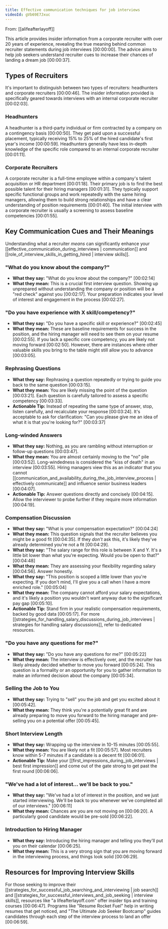 ```yaml
---
title: Effective communication techniques for job interviews
videoId: gVb69E7Jxuc
---
```


From: [[alifeafterlayoff]] <br/> 

This article provides insider information from a corporate recruiter with over 20 years of experience, revealing the true meaning behind common recruiter statements during job interviews <a class="yt-timestamp" data-t="00:00:00">[00:00:00]</a>. The advice aims to help job seekers understand recruiter cues to increase their chances of landing a dream job <a class="yt-timestamp" data-t="00:00:37">[00:00:37]</a>.

## Types of Recruiters

It's important to distinguish between two types of recruiters: headhunters and corporate recruiters <a class="yt-timestamp" data-t="00:00:46">[00:00:46]</a>. The insider information provided is specifically geared towards interviews with an internal corporate recruiter <a class="yt-timestamp" data-t="00:02:03">[00:02:03]</a>.

### Headhunters
A headhunter is a third-party individual or firm contracted by a company on a contingency basis <a class="yt-timestamp" data-t="00:00:50">[00:00:50]</a>. They get paid upon a successful placement, typically receiving 15% to 25% of the hired candidate's first year's income <a class="yt-timestamp" data-t="00:00:59">[00:00:59]</a>. Headhunters generally have less in-depth knowledge of the specific role compared to an internal corporate recruiter <a class="yt-timestamp" data-t="00:01:11">[00:01:11]</a>.

### Corporate Recruiters
A corporate recruiter is a full-time employee within a company's talent acquisition or HR department <a class="yt-timestamp" data-t="00:01:18">[00:01:18]</a>. Their primary job is to find the best possible talent for their hiring managers <a class="yt-timestamp" data-t="00:01:31">[00:01:31]</a>. They typically support specific functional groups and work repeatedly with the same hiring managers, allowing them to build strong relationships and have a clear understanding of position requirements <a class="yt-timestamp" data-t="00:01:40">[00:01:40]</a>. The initial interview with a corporate recruiter is usually a screening to assess baseline competencies <a class="yt-timestamp" data-t="00:01:55">[00:01:55]</a>.

## Key Communication Cues and Their Meanings

Understanding what a recruiter *means* can significantly enhance your [[effective_communication_during_interviews | communication]] and [[role_of_interview_skills_in_getting_hired | interview skills]].

### "What do you know about the company?"
*   **What they say:** "What do you know about the company?" <a class="yt-timestamp" data-t="00:02:14">[00:02:14]</a>
*   **What they mean:** This is a crucial first interview question. Showing up unprepared without understanding the company or position will be a "red check" against you <a class="yt-timestamp" data-t="00:02:17">[00:02:17]</a>. Your preparation indicates your level of interest and engagement in the process <a class="yt-timestamp" data-t="00:02:27">[00:02:27]</a>.

### "Do you have experience with X skill/competency?"
*   **What they say:** "Do you have a specific skill or experience?" <a class="yt-timestamp" data-t="00:02:45">[00:02:45]</a>
*   **What they mean:** These are baseline requirements for success in the position, and the hiring manager will need to see them on your resume <a class="yt-timestamp" data-t="00:02:55">[00:02:55]</a>. If you lack a specific core competency, you are likely not moving forward <a class="yt-timestamp" data-t="00:02:50">[00:02:50]</a>. However, there are instances where other valuable skills you bring to the table might still allow you to advance <a class="yt-timestamp" data-t="00:03:05">[00:03:05]</a>.

### Rephrasing Questions
*   **What they say:** Rephrasing a question repeatedly or trying to guide you back to the same question <a class="yt-timestamp" data-t="00:03:15">[00:03:15]</a>.
*   **What they mean:** You are likely missing the point of the question <a class="yt-timestamp" data-t="00:03:21">[00:03:21]</a>. Each question is carefully tailored to assess a specific competency <a class="yt-timestamp" data-t="00:03:33">[00:03:33]</a>.
*   **Actionable Tip:** Instead of repeating the same type of answer, stop, listen carefully, and recalculate your response <a class="yt-timestamp" data-t="00:03:24">[00:03:24]</a>. It's acceptable to ask for clarification: "Can you please give me an idea of what it is that you're looking for?" <a class="yt-timestamp" data-t="00:03:37">[00:03:37]</a>

### Long-winded Answers
*   **What they say:** Nothing, as you are rambling without interruption or follow-up questions <a class="yt-timestamp" data-t="00:03:47">[00:03:47]</a>.
*   **What they mean:** You are almost certainly moving to the "no" pile <a class="yt-timestamp" data-t="00:03:52">[00:03:52]</a>. Long-windedness is considered the "kiss of death" in an interview <a class="yt-timestamp" data-t="00:03:55">[00:03:55]</a>. Hiring managers view this as an indicator that you cannot [[communication_and_availability_during_the_job_interview_process | effectively communicate]] and influence senior business leaders <a class="yt-timestamp" data-t="00:04:07">[00:04:07]</a>.
*   **Actionable Tip:** Answer questions directly and concisely <a class="yt-timestamp" data-t="00:04:15">[00:04:15]</a>. Allow the interviewer to probe further if they require more information <a class="yt-timestamp" data-t="00:04:19">[00:04:19]</a>.

### Compensation Discussion
*   **What they say:** "What is your compensation expectation?" <a class="yt-timestamp" data-t="00:04:24">[00:04:24]</a>
*   **What they mean:** This question signals that the recruiter believes you might be a good fit <a class="yt-timestamp" data-t="00:04:35">[00:04:35]</a>. If they *don't* ask this, it's likely they've already determined you're not a fit <a class="yt-timestamp" data-t="00:04:29">[00:04:29]</a>.
*   **What they say:** "The salary range for this role is between X and Y. It's a little bit lower than what you're expecting. Would you be open to that?" <a class="yt-timestamp" data-t="00:04:48">[00:04:48]</a>
*   **What they mean:** They are assessing your flexibility regarding salary <a class="yt-timestamp" data-t="00:04:56">[00:04:56]</a>. Answer honestly.
*   **What they say:** "This position is scoped a little lower than you're expecting. If you don't mind, I'll give you a call when I have a more enriched role." <a class="yt-timestamp" data-t="00:05:04">[00:05:04]</a>
*   **What they mean:** The company cannot afford your salary expectations, and it's likely a position you wouldn't want anyway due to the significant pay gap <a class="yt-timestamp" data-t="00:05:10">[00:05:10]</a>.
*   **Actionable Tip:** Stand firm in your realistic compensation requirements, backed by good data <a class="yt-timestamp" data-t="00:05:17">[00:05:17]</a>. For more [[strategies_for_handling_salary_discussions_during_job_interviews | strategies for handling salary discussions]], refer to dedicated resources.

### "Do you have any questions for me?"
*   **What they say:** "Do you have any questions for me?" <a class="yt-timestamp" data-t="00:05:22">[00:05:22]</a>
*   **What they mean:** The interview is effectively over, and the recruiter has likely already decided whether to move you forward <a class="yt-timestamp" data-t="00:05:24">[00:05:24]</a>. This question is a formality or an opportunity for you to gather information to make an informed decision about the company <a class="yt-timestamp" data-t="00:05:34">[00:05:34]</a>.

### Selling the Job to You
*   **What they say:** Trying to "sell" you the job and get you excited about it <a class="yt-timestamp" data-t="00:05:42">[00:05:42]</a>.
*   **What they mean:** They think you're a potentially great fit and are already preparing to move you forward to the hiring manager and pre-selling you on a potential offer <a class="yt-timestamp" data-t="00:05:45">[00:05:45]</a>.

### Short Interview Length
*   **What they say:** Wrapping up the interview in 10-15 minutes <a class="yt-timestamp" data-t="00:05:55">[00:05:55]</a>.
*   **What they mean:** You are likely not a fit <a class="yt-timestamp" data-t="00:05:57">[00:05:57]</a>. Most recruiters know within 5-7 minutes if a candidate is a decent fit <a class="yt-timestamp" data-t="00:06:01">[00:06:01]</a>.
*   **Actionable Tip:** Make your [[first_impressions_during_job_interviews | best first impression]] and come out of the gate strong to get past the first round <a class="yt-timestamp" data-t="00:06:06">[00:06:06]</a>.

### "We've had a lot of interest... we'll be back to you."
*   **What they say:** "We've had a lot of interest in the position, and we just started interviewing. We'll be back to you whenever we've completed all of our interviews." <a class="yt-timestamp" data-t="00:06:11">[00:06:11]</a>
*   **What they mean:** Chances are you are not moving on <a class="yt-timestamp" data-t="00:06:20">[00:06:20]</a>. A particularly good candidate would be pre-sold <a class="yt-timestamp" data-t="00:06:22">[00:06:22]</a>.

### Introduction to Hiring Manager
*   **What they say:** Introducing the hiring manager and telling you they'll put you on their calendar <a class="yt-timestamp" data-t="00:06:25">[00:06:25]</a>.
*   **What they mean:** This is a very strong sign that you are moving forward in the interviewing process, and things look solid <a class="yt-timestamp" data-t="00:06:29">[00:06:29]</a>.

## Resources for Improving Interview Skills
For those seeking to improve their [[strategies_for_successful_job_searching_and_interviewing | job search]] and [[strategies_for_successful_interviews_and_job_seeking | interview skills]], resources like "a lifeafterlayoff.com" offer insider tips and training courses <a class="yt-timestamp" data-t="00:06:47">[00:06:47]</a>. Programs like "Resume Rocket Fuel" help in writing resumes that get noticed, and "The Ultimate Job Seeker Bootcamp" guides candidates through each step of the interview process to land an offer <a class="yt-timestamp" data-t="00:06:59">[00:06:59]</a>.